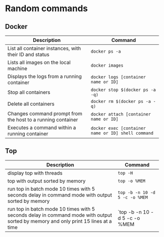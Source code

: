 # Random commands

## Docker

| Description | Command |
|---|---|
| List all container instances, with their ID and status | `docker ps -a` |
| Lists all images on the local machine | `docker images` |
| Displays the logs from a running container | `docker logs [container name or ID]` |
| Stop all containers | `docker stop $(docker ps -a -q)` |
| Delete all containers | `docker rm $(docker ps -a -q)` |
| Changes command prompt from the host to a running container | `docker attach [container name or ID]` |
| Executes a command within a running container | `docker exec [container name or ID] shell command` |

## Top

| Description | Command |
|---|---|
| display top with threads | `top -H` |
| top with output sorted by memory | `top -o %MEM` |
| run top in batch mode 10 times with 5 seconds delay in command mode with output sorted by memory | `top -b -n 10 -d 5 -c -o %MEM` |
| run top in batch mode 10 times with 5 seconds delay in command mode with output sorted by memory and only print 15 lines at a time | `top -b -n 10 -d 5 -c -o %MEM | grep "load average" -A 15` |

